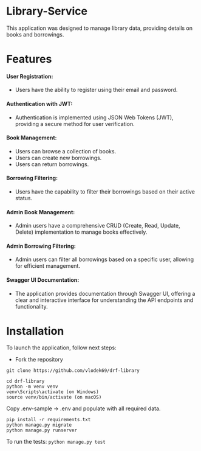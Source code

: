 # Library-Service

This application was designed to manage library data, providing details on books and borrowings.

# Features
#### User Registration:
- Users have the ability to register using their email and password.
#### Authentication with JWT:
- Authentication is implemented using JSON Web Tokens (JWT), providing a secure method for user verification.
#### Book Management:

- Users can browse a collection of books.
- Users can create new borrowings.
- Users can return borrowings.
#### Borrowing Filtering:

- Users have the capability to filter their borrowings based on their active status.
#### Admin Book Management:

- Admin users have a comprehensive CRUD (Create, Read, Update, Delete) implementation to manage books effectively.
#### Admin Borrowing Filtering:

- Admin users can filter all borrowings based on a specific user, allowing for efficient management.
#### Swagger UI Documentation:

- The application provides documentation through Swagger UI, offering a clear and interactive interface for understanding the API endpoints and functionality.

# Installation

To launch the application, follow next steps:

- Fork the repository

```shell
git clone https://github.com/vlodek69/drf-library
```

```
cd drf-library
python -m venv venv
venv\Scripts\activate (on Windows)
source venv/bin/activate (on macOS)
```

Copy .env-sample -> .env and populate with all required data.

```shell
pip install -r requirements.txt
python manage.py migrate
python manage.py runserver
```
To run the tests: ``python manage.py test``
